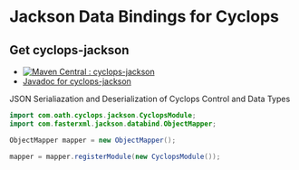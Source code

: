 # Jackson Data Bindings for Cyclops 

## Get cyclops-jackson


* [![Maven Central : cyclops-jackson](https://maven-badges.herokuapp.com/maven-central/com.oath.cyclops/cyclops-jackson-integration/badge.svg)](https://maven-badges.herokuapp.com/maven-central/com.oath.cyclops/cyclops-jackson-integration)  
* [Javadoc for cyclops-jackson](http://www.javadoc.io/doc/com.oath.cyclops/cyclops-cyclops-jackson-integration)


JSON Serialiazation and Deserialization of Cyclops Control and Data Types

```java
import com.oath.cyclops.jackson.CyclopsModule;
import com.fasterxml.jackson.databind.ObjectMapper;

ObjectMapper mapper = new ObjectMapper();

mapper = mapper.registerModule(new CyclopsModule());
```
